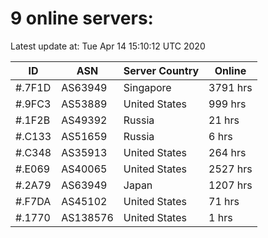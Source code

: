 # 9 online servers:

Latest update at: Tue Apr 14 15:10:12 UTC 2020

| ID | ASN | Server Country | Online |
| -- | --- | -------------- | ------ |
| #.7F1D | AS63949 | Singapore | 3791 hrs |
| #.9FC3 | AS53889 | United States | 999 hrs |
| #.1F2B | AS49392 | Russia | 21 hrs |
| #.C133 | AS51659 | Russia | 6 hrs |
| #.C348 | AS35913 | United States | 264 hrs |
| #.E069 | AS40065 | United States | 2527 hrs |
| #.2A79 | AS63949 | Japan | 1207 hrs |
| #.F7DA | AS45102 | United States | 71 hrs |
| #.1770 | AS138576 | United States | 1 hrs |

